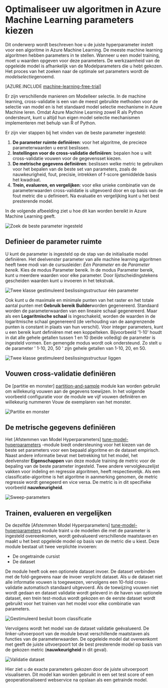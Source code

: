 <properties
    pageTitle="Kies de parameters voor het optimaliseren van de algoritmen in Azure Machine Learning | Microsoft Azure"
    description="Hoe kiest u de optimale parameter is ingesteld voor een algoritme in Azure Machine Learning."
    services="machine-learning"
    documentationCenter=""
    authors="bradsev"
    manager="jhubbard"
    editor="cgronlun"/>

<tags
    ms.service="machine-learning"
    ms.workload="data-services"
    ms.tgt_pltfrm="na"
    ms.devlang="na"
    ms.topic="article"
    ms.date="09/12/2016"
    ms.author="bradsev" />


# <a name="choose-parameters-to-optimize-your-algorithms-in-azure-machine-learning"></a>Optimaliseer uw algoritmen in Azure Machine Learning parameters kiezen

Dit onderwerp wordt beschreven hoe u de juiste hyperparameter instelt voor een algoritme in Azure Machine Learning. De meeste machine learning algoritmen hebben parameters in te stellen. Wanneer u een model training, moet u waarden opgeven voor deze parameters. De werkzaamheid van de opgeleide model is afhankelijk van de Modelparameters die u hebt gekozen. Het proces van het zoeken naar de optimale set parameters wordt de *modelselectie*genoemd.

[AZURE.INCLUDE [machine-learning-free-trial](../../includes/machine-learning-free-trial.md)]

Er zijn verschillende manieren om Modelleer selectie. In de machine learning, cross-validatie is een van de meest gebruikte methoden voor de selectie van model en is het standaard model selectie mechanisme in Azure Machine leren. Omdat Azure Machine Learning zowel R als Python ondersteunt, kunt u altijd hun eigen model selectie mechanismen implementeren met behulp van R of Python.

Er zijn vier stappen bij het vinden van de beste parameter ingesteld:

1.  **De parameter ruimte definiëren**: voor het algoritme, de precieze parameterwaarden u eerst beslissen.
2.  **Instellingen voor de cross-validatie definiëren**: bepalen hoe u wilt cross-validatie vouwen voor de gegevensset kiezen.
3.  **De metrische gegevens definiëren**: beslissen welke metric te gebruiken voor het bepalen van de beste set van parameters, zoals de nauwkeurigheid, fout, precisie, intrekken of f-score gemiddelde basis het kwadraat.
4.  **Trein, evalueren, en vergelijken**: voor elke unieke combinatie van de parameterwaarden cross-validatie is uitgevoerd door en op basis van de fout metric die u definieert. Na evaluatie en vergelijking kunt u het best presterende model.

In de volgende afbeelding ziet u hoe dit kan worden bereikt in Azure Machine Learning geeft.

![Zoek de beste parameter ingesteld](./media/machine-learning-algorithm-parameters-optimize/fig1.png)

## <a name="define-the-parameter-space"></a>Definieer de parameter ruimte
U kunt de parameter is ingesteld op de stap van de initialisatie model definiëren. Het deelvenster parameter van alle machine learning algoritmen heeft twee modi van de cursusleider: *Één Parameter* en de *Parameter bereik*. Kies de modus Parameter bereik. In de modus Parameter bereik, kunt u meerdere waarden voor elke parameter. Door lijstscheidingstekens gescheiden waarden kunt u invoeren in het tekstvak.

![Twee klasse gestimuleerd beslissingsstructuur één parameter](./media/machine-learning-algorithm-parameters-optimize/fig2.png)

 Ook kunt u de maximale en minimale punten van het raster en het totale aantal punten met **Gebruik bereik Builder**worden gegenereerd. Standaard worden de parameterwaarden van een lineaire schaal gegenereerd. Maar als een **Logaritmische schaal** is ingeschakeld, worden de waarden in de logaritmische schaal gegenereerd (de verhouding van de aangrenzende punten is constant in plaats van hun verschil). Voor integer parameters, kunt u een bereik kunt definiëren met een koppelteken. Bijvoorbeeld '1-10' houdt in dat alle gehele getallen tussen 1 en 10 (beide volledig) de parameter is ingesteld vormen. Een gemengde modus wordt ook ondersteund. Zo stelt u de parameter ' 1-10, 20, 50 ' zijn gehele getallen van 1-10, 20, en 50.

![Twee klasse gestimuleerd beslissingsstructuur liggen](./media/machine-learning-algorithm-parameters-optimize/fig3.png)

## <a name="define-cross-validation-folds"></a>Vouwen cross-validatie definiëren
De [partitie en monster] [ partition-and-sample] module kan worden gebruikt om willekeurig vouwen aan de gegevens toewijzen. In het volgende voorbeeld configuratie voor de module we vijf vouwen definiëren en willekeurig nummeren Vouw de exemplaren van het monster.

![Partitie en monster](./media/machine-learning-algorithm-parameters-optimize/fig4.png)


## <a name="define-the-metric"></a>De metrische gegevens definiëren
Het [Afstemmen van Model Hyperparameters] [ tune-model-hyperparameters] -module biedt ondersteuning voor het kiezen van de beste set parameters voor een bepaald algoritme en de dataset empirisch. Naast andere informatie bevat met betrekking tot het model, het deelvenster **Eigenschappen** van deze module training de metric voor de bepaling van de beste parameter ingesteld. Twee andere vervolgkeuzelijst vakken voor indeling en regressie algoritmen, heeft respectievelijk. Als een classificatie-algoritme is het algoritme in aanmerking genomen, de metric regressie wordt genegeerd en vice versa. De metric is in dit specifieke voorbeeld **nauwkeurigheid**.   

![Sweep-parameters](./media/machine-learning-algorithm-parameters-optimize/fig5.png)

## <a name="train-evaluate-and-compare"></a>Trainen, evalueren en vergelijken  
De dezelfde [Afstemmen Model Hyperparameters] [ tune-model-hyperparameters] module traint u de modellen die met de parameter is ingesteld overeenkomen, wordt geëvalueerd verschillende maatstaven en maakt u het best opgeleide model op basis van de metric die u kiest. Deze module bestaat uit twee verplichte invoeren:

* De ongetrainde cursist
* De dataset

De module heeft ook een optionele dataset invoer. De dataset verbinden met de fold-gegevens naar de invoer verplicht dataset. Als u de dataset niet alle informatie vouwen is toegewezen, vervolgens een 10-fold cross-validatie automatisch standaard uitgevoerd. Als de toewijzing vouwen niet wordt gedaan en dataset validatie wordt geleverd in de haven van optionele dataset, een trein test-modus wordt gekozen en de eerste dataset wordt gebruikt voor het trainen van het model voor elke combinatie van parameters.

![Gestimuleerd besluit boom classificatie](./media/machine-learning-algorithm-parameters-optimize/fig6a.png)

Vervolgens wordt het model van de dataset validatie geëvalueerd. De linker-uitvoerpoort van de module bevat verschillende maatstaven als functies van de parameterwaarden. De opgeleide model dat overeenkomt met geeft de juiste uitvoerpoort tot de best presterende model op basis van de gekozen metric (**nauwkeurigheid** in dit geval).  

![Validatie dataset](./media/machine-learning-algorithm-parameters-optimize/fig6b.png)

Hier ziet u de exacte parameters gekozen door de juiste uitvoerpoort visualiseren. Dit model kan worden gebruikt in een set test score of een geoperationaliseerd webservice na opslaan als een getrainde model.

<!-- Module References -->
[partition-and-sample]: https://msdn.microsoft.com/library/azure/a8726e34-1b3e-4515-b59a-3e4a475654b8/
[tune-model-hyperparameters]: https://msdn.microsoft.com/library/azure/038d91b6-c2f2-42a1-9215-1f2c20ed1b40/
